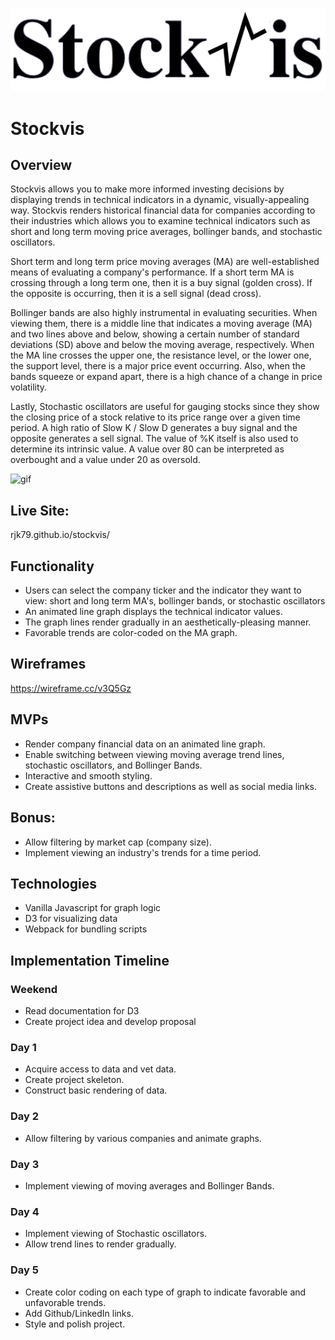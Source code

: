 ![logo](assets/StockVis-logo.png?raw=true)
# Stockvis
## Overview
Stockvis allows you to make more informed investing decisions by displaying trends in technical indicators in a dynamic, visually-appealing way. Stockvis renders historical financial data for companies according to their industries which allows you to examine technical indicators such as short and long term moving price averages, bollinger bands, and stochastic oscillators.

Short term and long term price moving averages (MA) are well-established means of evaluating a company's performance. If a short term MA is crossing through a long term one, then it is a buy signal (golden cross). If the opposite is occurring, then it is a sell signal (dead cross).

Bollinger bands are also highly instrumental in evaluating securities. When viewing them, there is a middle line that indicates a moving average (MA) and two lines above and below, showing a certain number of standard deviations (SD) above and below the moving average, respectively. When the MA line crosses the upper one, the resistance level, or the lower one, the support level, there is a major price event occurring. Also, when the bands squeeze or expand apart, there is a high chance of a change in price volatility.

Lastly, Stochastic oscillators are useful for gauging stocks since they show the closing price of a stock relative to its price range over a given time period. A high ratio of Slow K / Slow D generates a buy signal and the opposite generates a sell signal. The value of %K itself is also used to determine its intrinsic value. A value over 80 can be interpreted as overbought and a value under 20 as oversold.

![gif](assets/stockvis.gif)

## Live Site: 
rjk79.github.io/stockvis/

## Functionality
* Users can select the company ticker and the indicator they want to view: short and long term MA's, bollinger bands, or stochastic oscillators
* An animated line graph displays the technical indicator values.
* The graph lines render gradually in an aesthetically-pleasing manner.
* Favorable trends are color-coded on the MA graph.
## Wireframes
https://wireframe.cc/v3Q5Gz

## MVPs
* Render company financial data on an animated line graph.
* Enable switching between viewing moving average trend lines, stochastic oscillators, and Bollinger Bands.
* Interactive and smooth styling.
* Create assistive buttons and descriptions as well as social media links.
## Bonus:

* Allow filtering by market cap (company size).
* Implement viewing an industry's trends for a time period.
## Technologies
* Vanilla Javascript for graph logic
* D3 for visualizing data
* Webpack for bundling scripts
## Implementation Timeline
### Weekend
* Read documentation for D3
* Create project idea and develop proposal
### Day 1
* Acquire access to data and vet data.
* Create project skeleton.
* Construct basic rendering of data.
### Day 2
* Allow filtering by various companies and animate graphs.
### Day 3
* Implement viewing of moving averages and Bollinger Bands.
### Day 4
* Implement viewing of Stochastic oscillators.
* Allow trend lines to render gradually.
### Day 5
* Create color coding on each type of graph to indicate favorable and unfavorable trends.
* Add Github/LinkedIn links.
* Style and polish project.
